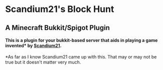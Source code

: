 # Scandium21's Block Hunt

## A Minecraft Bukkit/Spigot Plugin

#### This is a plugin for your bukkit-based server that aids in playing a game invented* by [Scandium21](https://namemc.com/profile/scandium21.1).


*As far as I know Scandium21 came up with this. That may or may not be true but it doesn't matter very much.
